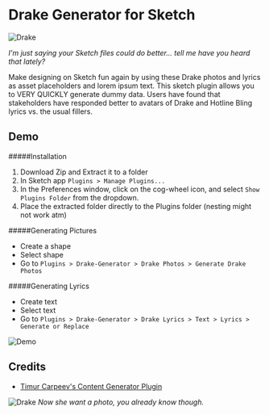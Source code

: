 Drake Generator for Sketch
============================

![Drake](https://github.com/ishakasliwal/Drake-Sketch-Plugin/raw/master/data/photos/Drake/42f5ce85.png)

*I'm just saying your Sketch files could do better... tell me have you heard that lately?*

Make designing on Sketch fun again by using these Drake photos and lyrics as asset placeholders and lorem ipsum text. This sketch plugin allows you to VERY QUICKLY generate dummy data. Users have found that stakeholders have responded better to avatars of Drake and Hotline Bling lyrics vs. the usual fillers. 


## Demo
#####Installation
1. Download Zip and Extract it to a folder
2. In Sketch app `Plugins > Manage Plugins...`
3. In the Preferences window, click on the cog-wheel icon, and select `Show Plugins Folder` from the dropdown.
4. Place the extracted folder directly to the Plugins folder (nesting might not work atm)

#####Generating Pictures
- Create a shape
- Select shape
- Go to `Plugins > Drake-Generator > Drake Photos > Generate Drake Photos`

#####Generating Lyrics
- Create text
- Select text
- Go to `Plugins > Drake-Generator > Drake Lyrics > Text > Lyrics > Generate or Replace`

![Demo](https://github.com/ishakasliwal/Drake-Sketch-Plugin/raw/master/tutorial/demo-gif.gif)



## Credits
* [Timur Carpeev's Content Generator Plugin](https://github.com/timuric/Content-generator-sketch-plugin)

![Drake](https://github.com/ishakasliwal/Drake-Sketch-Plugin/raw/master/data/photos/Drake/here-are-memes-from-drakes-hotline-bling-video-0.jpg)
*Now she want a photo, you already know though.*
